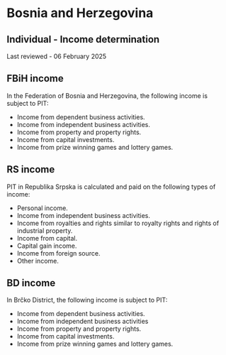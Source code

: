 # Bosnia and Herzegovina
## Individual - Income determination
Last reviewed - 06 February 2025
## FBiH income
In the Federation of Bosnia and Herzegovina, the following income is subject to PIT:
  * Income from dependent business activities. 
  * Income from independent business activities. 
  * Income from property and property rights. 
  * Income from capital investments. 
  * Income from prize winning games and lottery games. 


## RS income
PIT in Republika Srpska is calculated and paid on the following types of income:
  * Personal income. 
  * Income from independent business activities. 
  * Income from royalties and rights similar to royalty rights and rights of industrial property. 
  * Income from capital. 
  * Capital gain income. 
  * Income from foreign source. 
  * Other income. 


## BD income
In Brčko District, the following income is subject to PIT:
  * Income from dependent business activities. 
  * Income from independent business activities 
  * Income from property and property rights. 
  * Income from capital investments. 
  * Income from prize winning games and lottery games. 



